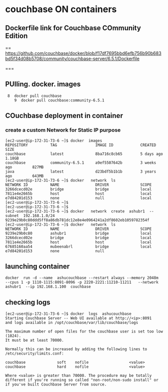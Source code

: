 # couchbase ON containers 

## Dockerfile link for Couchbase COmmunity Edition 

==
https://github.com/couchbase/docker/blob/f17df7695bbd6efb756b90b683bd5f34d08b5708/community/couchbase-server/6.5.1/Dockerfile

===

## PUlling. docker. images

```
 8  docker pull couchbase
    9  docker pull couchbase:community-6.5.1
 ```
 
 ## COuchbase deployment in container
 
 ### create a custom Network for Static IP purpose 
 ```
 [ec2-user@ip-172-31-73-6 ~]$ docker  images
REPOSITORY          TAG                 IMAGE ID            CREATED             SIZE
couchbase           latest              8ba716c8cb65        5 days ago          1.18GB
couchbase           community-6.5.1     a9ef5507642b        3 weeks ago         827MB
java                latest              d23bdf5b1b1b        3 years ago         643MB
[ec2-user@ip-172-31-73-6 ~]$ docker   network  ls
NETWORK ID          NAME                DRIVER              SCOPE
3266dcecd02e        bridge              bridge              local
7811e4e2665b        host                host                local
e7d84201d153        none                null                local
[ec2-user@ip-172-31-73-6 ~]$ 
[ec2-user@ip-172-31-73-6 ~]$ 
[ec2-user@ip-172-31-73-6 ~]$ docker   network  create  ashubr1  --subnet  192.168.1.0/24  
9239e29b0c80ddd5ff8a86db781dc12e8e4e0964241a2df8602eb1059782354f
[ec2-user@ip-172-31-73-6 ~]$ docker   network  ls
NETWORK ID          NAME                DRIVER              SCOPE
9239e29b0c80        ashubr1             bridge              local
3266dcecd02e        bridge              bridge              local
7811e4e2665b        host                host                local
67685160aa54        mubeenabrl          bridge              local
e7d84201d153        none                null              

```

## launching container

```
docker  run -d --name  ashucouchbase --restart always --memory 2048m  --cpus 1 -p 1110-1115:8091-8096 -p 2220-2221:11210-11211   --network ashubr1  --ip 192.168.1.100  couchbase

```

## checking logs 
```
[ec2-user@ip-172-31-73-6 ~]$ docker  logs  ashucouchbase  
Starting Couchbase Server -- Web UI available at http://<ip>:8091
and logs available in /opt/couchbase/var/lib/couchbase/logs

The maximum number of open files for the couchbase user is set too low (1024).
It must be at least 70000.

Normally this can be increased by adding the following lines to
/etc/security/limits.conf:

couchbase              soft    nofile                  <value>
couchbase              hard    nofile                  <value>

Where <value> is greater than 70000. The procedure may be totally
different if you're running so called "non-root/non-sudo install" or
if you've built Couchbase Server from source.

```
